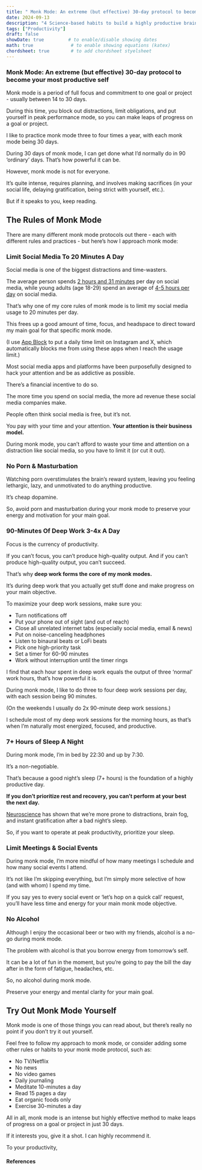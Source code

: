 ```yaml
---
title: " Monk Mode: An extreme (but effective) 30-day protocol to become your most productive self | Jari Roomer"
date: 2024-09-13
description: "4 Science-based habits to build a highly productive brain| Jari Roomer"
tags: ["Productivity"]
draft: false
showDate: true         # to enable/disable showing dates
math: true              # to enable showing equations (katex)
chordsheet: true        # to add chordsheet styelsheet
---
```


### Monk Mode: An extreme (but effective) 30-day protocol to become your most productive self

Monk mode is a period of full focus and commitment to one goal or project - usually between 14 to 30 days.

During this time, you block out distractions, limit obligations, and put yourself in peak performance mode, so you can make leaps of progress on a goal or project.

I like to practice monk mode three to four times a year, with each monk mode being 30 days.

During 30 days of monk mode, I can get done what I’d normally do in 90 ‘ordinary’ days. That’s how powerful it can be.

However, monk mode is not for everyone.

It’s quite intense, requires planning, and involves making sacrifices (in your social life, delaying gratification, being strict with yourself, etc.).

But if it speaks to you, keep reading.

## **The Rules of Monk Mode**

There are many different monk mode protocols out there - each with different rules and practices - but here’s how I approach monk mode:

### **Limit Social Media To 20 Minutes A Day**

Social media is one of the biggest distractions and time-wasters.

The average person spends [2 hours and 31 minutes](https://click.convertkit-mail2.com/k0uk9k42kof2ux38evtlho7ed277f8/48hvhehrekgldwtx/aHR0cHM6Ly90ZWNoanVyeS5uZXQvYmxvZy90aW1lLXNwZW50LW9uLXNvY2lhbC1tZWRpYS8=) per day on social media, while young adults (age 18-29) spend an average of [4-5 hours per day](https://click.convertkit-mail2.com/k0uk9k42kof2ux38evtlho7ed277f8/wnh2hghwp8g72nc7/aHR0cHM6Ly93d3cubnl0aW1lcy5jb20vMjAyMi8wMy8yNC93ZWxsL2ZhbWlseS9jaGlsZC1zb2NpYWwtbWVkaWEtdXNlLmh0bWw=) on social media.

That’s why one of my core rules of monk mode is to limit my social media usage to 20 minutes per day.

This frees up a good amount of time, focus, and headspace to direct toward my main goal for that specific monk mode.

(I use [App Block](https://click.convertkit-mail2.com/k0uk9k42kof2ux38evtlho7ed277f8/reh8hoh0rnxdldh2/aHR0cHM6Ly9hcHBibG9jay5hcHAv) to put a daily time limit on Instagram and X, which automatically blocks me from using these apps when I reach the usage limit.)

Most social media apps and platforms have been purposefully designed to hack your attention and be as addictive as possible.

There’s a financial incentive to do so.

The more time you spend on social media, the more ad revenue these social media companies make.

People often think social media is free, but it’s not.

You pay with your time and your attention. **Your attention is their business model.**

During monk mode, you can’t afford to waste your time and attention on a distraction like social media, so you have to limit it (or cut it out).

### **No Porn & Masturbation**

Watching porn overstimulates the brain’s reward system, leaving you feeling lethargic, lazy, and unmotivated to do anything productive.

It’s cheap dopamine.

So, avoid porn and masturbation during your monk mode to preserve your energy and motivation for your main goal.

### **90-Minutes Of Deep Work 3-4x A Day**

Focus is the currency of productivity.

If you can’t focus, you can’t produce high-quality output. And if you can’t produce high-quality output, you can’t succeed.

That’s why **deep work forms the core of my monk modes.**

It’s during deep work that you actually get stuff done and make progress on your main objective.

To maximize your deep work sessions, make sure you:

- Turn notifications off
- Put your phone out of sight (and out of reach)
- Close all unrelated internet tabs (especially social media, email & news)
- Put on noise-canceling headphones
- Listen to binaural beats or LoFi beats
- Pick one high-priority task
- Set a timer for 60-90 minutes
- Work without interruption until the timer rings

I find that each hour spent in deep work equals the output of three ‘normal’ work hours, that’s how powerful it is.

During monk mode, I like to do three to four deep work sessions per day, with each session being 90 minutes.

(On the weekends I usually do 2x 90-minute deep work sessions.)

I schedule most of my deep work sessions for the morning hours, as that’s when I’m naturally most energized, focused, and productive.

### **7+ Hours of Sleep A Night**

During monk mode, I’m in bed by 22:30 and up by 7:30.

It’s a non-negotiable.

That’s because a good night’s sleep (7+ hours) is the foundation of a highly productive day.

**If you don’t prioritize rest and recovery, you can’t perform at your best the next day.**

​[Neuroscience](https://click.convertkit-mail2.com/k0uk9k42kof2ux38evtlho7ed277f8/08hwh9hd5qze6rul/aHR0cHM6Ly93d3cubmNiaS5ubG0ubmloLmdvdi9wbWMvYXJ0aWNsZXMvUE1DNjE0MzM0Ni8=) has shown that we’re more prone to distractions, brain fog, and instant gratification after a bad night’s sleep.

So, if you want to operate at peak productivity, prioritize your sleep.

### **Limit Meetings & Social Events**

During monk mode, I’m more mindful of how many meetings I schedule and how many social events I attend.

It’s not like I’m skipping everything, but I’m simply more selective of how (and with whom) I spend my time.

If you say yes to every social event or ‘let’s hop on a quick call’ request, you’ll have less time and energy for your main monk mode objective.

### **No Alcohol**

Although I enjoy the occasional beer or two with my friends, alcohol is a no-go during monk mode.

The problem with alcohol is that you borrow energy from tomorrow’s self.

It can be a lot of fun in the moment, but you’re going to pay the bill the day after in the form of fatigue, headaches, etc.

So, no alcohol during monk mode.

Preserve your energy and mental clarity for your main goal.

## **Try Out Monk Mode Yourself**

Monk mode is one of those things you can read about, but there’s really no point if you don’t try it out yourself.

Feel free to follow my approach to monk mode, or consider adding some other rules or habits to your monk mode protocol, such as:

- No TV/Netflix
- No news
- No video games
- Daily journaling
- Meditate 10-minutes a day
- Read 15 pages a day
- Eat organic foods only
- Exercise 30-minutes a day

All in all, monk mode is an intense but highly effective method to make leaps of progress on a goal or project in just 30 days.

If it interests you, give it a shot. I can highly recommend it.

To your productivity,

#### References


